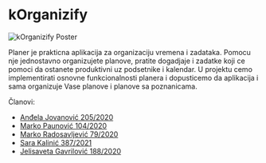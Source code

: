 # kOrganizify

![kOrganizify Poster](:/images/kOrganizifyPoster.png)

Planer je prakticna aplikacija za organizaciju vremena i zadataka. Pomocu nje jednostavno organizujete planove, pratite dogadjaje i zadatke koji ce pomoci da ostanete produktivni uz podsetnike i kalendar. 
U projektu cemo implementirati osnovne funkcionalnosti planera i dopusticemo da aplikacija i sama organizuje Vase planove i planove sa poznanicama.

Članovi:
 - <a href="https://gitlab.com/andjixi">Anđela Jovanović 205/2020</a>
 - <a href="https://gitlab.com/markopaunovic1414">Marko Paunović 104/2020</a>
 - <a href="https://gitlab.com/Markic01">Marko Radosavljević 79/2020</a>
 - <a href="https://gitlab.com/sarakalinic24">Sara Kalinić 387/2021</a>
 - <a href="https://gitlab.com/jelisavetagavrilovic">Jelisaveta Gavrilović 188/2020</a>

